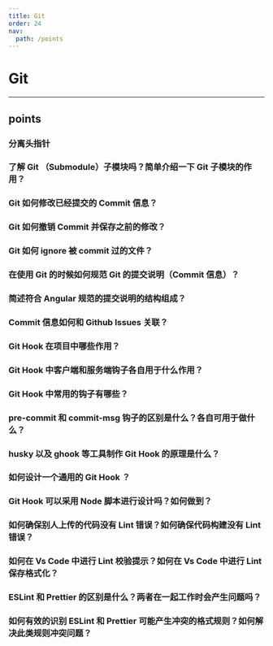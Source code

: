 ```yaml
---
title: Git
order: 24
nav:
  path: /points
---
```


# Git

---

## points

### 分离头指针

### 了解 Git （Submodule）子模块吗？简单介绍一下 Git 子模块的作用？

### Git 如何修改已经提交的 Commit 信息？

### Git 如何撤销 Commit 并保存之前的修改？

### Git 如何 ignore 被 commit 过的文件？

### 在使用 Git 的时候如何规范 Git 的提交说明（Commit 信息）？

### 简述符合 Angular 规范的提交说明的结构组成？

### Commit 信息如何和 Github Issues 关联？

### Git Hook 在项目中哪些作用？
    
### Git Hook 中客户端和服务端钩子各自用于什么作用？
    
### Git Hook 中常用的钩子有哪些？
    
### pre-commit 和 commit-msg 钩子的区别是什么？各自可用于做什么？
    
### husky 以及 ghook 等工具制作 Git Hook 的原理是什么？
    
### 如何设计一个通用的 Git Hook ？
    
### Git Hook 可以采用 Node 脚本进行设计吗？如何做到？
    
### 如何确保别人上传的代码没有 Lint 错误？如何确保代码构建没有 Lint 错误？
    
### 如何在 Vs Code 中进行 Lint 校验提示？如何在 Vs Code 中进行 Lint 保存格式化？
    
### ESLint 和 Prettier 的区别是什么？两者在一起工作时会产生问题吗？
    
### 如何有效的识别 ESLint 和 Prettier 可能产生冲突的格式规则？如何解决此类规则冲突问题？
